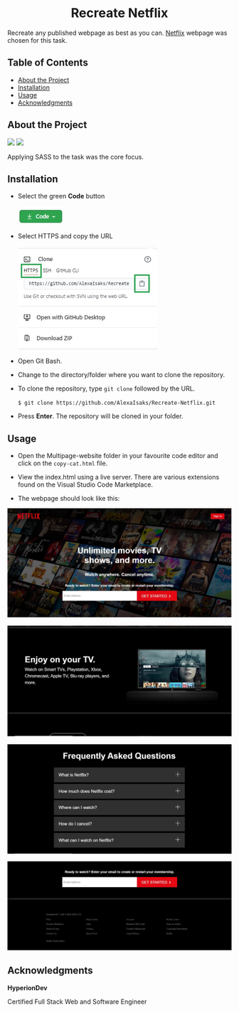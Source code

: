 <h1 align="center">Recreate Netflix</h1>

Recreate any published webpage as best as you can. [Netflix](https://www.netflix.com/za/) webpage was chosen for this task.

## Table of Contents

* [About the Project](#about-the-project)
* [Installation](#installation)
* [Usage](#usage)
* [Acknowledgments](#acknowledgments)

## About the Project

![](https://img.shields.io/badge/HTML-brightgreen) ![](https://img.shields.io/badge/SASS-green)

Applying SASS to the task was the core focus.

## Installation

* Select the green **Code** button  

  ![code button](./readme-images/code-button.jpg)

* Select HTTPS and copy the URL 

  ![clone repo](./readme-images/clone.jpg) 

* Open Git Bash.
* Change to the directory/folder where you want to clone the repository.
* To clone the repository, type `git clone` followed by the URL. 

  `$ git clone https://github.com/AlexaIsaks/Recreate-Netflix.git`

* Press **Enter**. The repository will be cloned in your folder.

## Usage

* Open the Multipage-website folder in your favourite code editor and click on the `copy-cat.html` file.

* View the index.html using a live server. There are various extensions found on the Visual Studio Code Marketplace. 

* The webpage should look like this:

<p align="center"><img alt="netflix page" src="./readme-images/netflix-1.jpg" width="600"></p>
<p align="center"><img alt="netflix page" src="./readme-images/netflix-2.jpg" width="600"></p>
<p align="center"><img alt="netflix page" src="./readme-images/netflix-3.jpg" width="600"></p>
<p align="center"><img alt="netflix page" src="./readme-images/netflix-4.jpg" width="600"></p>

## Acknowledgments

**HyperionDev**

Certified Full Stack Web and Software Engineer 
